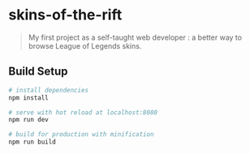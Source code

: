 # skins-of-the-rift
> My first project as a self-taught web developer : a better way to browse League of Legends skins.

## Build Setup

``` bash
# install dependencies
npm install

# serve with hot reload at localhost:8080
npm run dev

# build for production with minification
npm run build
```
